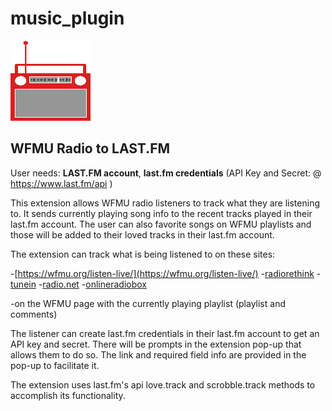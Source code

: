 # music_plugin


![This is an image](/images/radio_128px.png)
## WFMU Radio to LAST.FM

User needs:
**LAST.FM account**, **last.fm credentials** (API Key and Secret: @ https://www.last.fm/api )

This extension allows WFMU radio listeners to track what they are listening to. It sends currently playing song info to the recent tracks played in their last.fm account. The user can also favorite songs on WFMU playlists and those will be added to their loved tracks in their last.fm account.

The extension can track what is being listened to on these sites: 

  -[https://wfmu.org/listen-live/](https://wfmu.org/listen-live/)
  -[radiorethink](https://www.radiorethink.com/tuner/index.cfm?stationCode=wfmu)
  -[tunein](https://tunein.com/radio/WFMU-911-s28808/) 
  -[radio.net](https://www.radio.net/s/wfmu)
  -[onlineradiobox](https://onlineradiobox.com/us/wfmu/?cs=us.wfmu)

  -on the WFMU page with the currently playing playlist (playlist and comments)

The listener can create last.fm credentials in their last.fm account to get an API key and secret. There will be prompts in the extension pop-up that allows them to do so. The link and required field info are provided in the pop-up to facilitate it.

The extension uses last.fm's api love.track and scrobble.track methods to accomplish its functionality.

